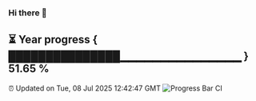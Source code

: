 ### Hi there 👋
⏳ Year progress { ███████████████▁▁▁▁▁▁▁▁▁▁▁▁▁▁▁ } 51.65 %
---
⏰ Updated on Tue, 08 Jul 2025 12:42:47 GMT
![Progress Bar CI](https://github.com/liununu/liununu/workflows/Progress%20Bar%20CI/badge.svg)
